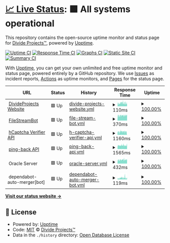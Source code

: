 # [📈 Live Status](https://status.divideprojects.com): <!--live status--> **🟩 All systems operational**

This repository contains the open-source uptime monitor and status page for [Divide Projects™](https://divideprojects.com), powered by [Upptime](https://github.com/upptime/upptime).

[![Uptime CI](https://github.com/divideprojects/uptime-monitor/workflows/Uptime%20CI/badge.svg)](https://github.com/divideprojects/uptime-monitor/actions?query=workflow%3A%22Uptime+CI%22)
[![Response Time CI](https://github.com/divideprojects/uptime-monitor/workflows/Response%20Time%20CI/badge.svg)](https://github.com/divideprojects/uptime-monitor/actions?query=workflow%3A%22Response+Time+CI%22)
[![Graphs CI](https://github.com/divideprojects/uptime-monitor/workflows/Graphs%20CI/badge.svg)](https://github.com/divideprojects/uptime-monitor/actions?query=workflow%3A%22Graphs+CI%22)
[![Static Site CI](https://github.com/divideprojects/uptime-monitor/workflows/Static%20Site%20CI/badge.svg)](https://github.com/divideprojects/uptime-monitor/actions?query=workflow%3A%22Static+Site+CI%22)
[![Summary CI](https://github.com/divideprojects/uptime-monitor/workflows/Summary%20CI/badge.svg)](https://github.com/divideprojects/uptime-monitor/actions?query=workflow%3A%22Summary+CI%22)

With [Upptime](https://upptime.js.org), you can get your own unlimited and free uptime monitor and status page, powered entirely by a GitHub repository. We use [Issues](https://github.com/divideprojects/uptime-monitor/issues) as incident reports, [Actions](https://github.com/divideprojects/uptime-monitor/actions) as uptime monitors, and [Pages](https://status.divideprojects.com) for the status page.

<!--start: status pages-->
<!-- This summary is generated by Upptime (https://github.com/upptime/upptime) -->
<!-- Do not edit this manually, your changes will be overwritten -->
<!-- prettier-ignore -->
| URL | Status | History | Response Time | Uptime |
| --- | ------ | ------- | ------------- | ------ |
| <img alt="" src="https://favicons.githubusercontent.com/divideprojects.com" height="13"> [DivideProjects Website](https://divideprojects.com) | 🟩 Up | [divide-projects-website.yml](https://github.com/divideprojects/uptime-monitor/commits/HEAD/history/divide-projects-website.yml) | <details><summary><img alt="Response time graph" src="./graphs/divide-projects-website/response-time-week.png" height="20"> 110ms</summary><br><a href="https://status.divideprojects.com/history/divide-projects-website"><img alt="Response time 117" src="https://img.shields.io/endpoint?url=https%3A%2F%2Fraw.githubusercontent.com%2Fdivideprojects%2Fuptime-monitor%2FHEAD%2Fapi%2Fdivide-projects-website%2Fresponse-time.json"></a><br><a href="https://status.divideprojects.com/history/divide-projects-website"><img alt="24-hour response time 92" src="https://img.shields.io/endpoint?url=https%3A%2F%2Fraw.githubusercontent.com%2Fdivideprojects%2Fuptime-monitor%2FHEAD%2Fapi%2Fdivide-projects-website%2Fresponse-time-day.json"></a><br><a href="https://status.divideprojects.com/history/divide-projects-website"><img alt="7-day response time 110" src="https://img.shields.io/endpoint?url=https%3A%2F%2Fraw.githubusercontent.com%2Fdivideprojects%2Fuptime-monitor%2FHEAD%2Fapi%2Fdivide-projects-website%2Fresponse-time-week.json"></a><br><a href="https://status.divideprojects.com/history/divide-projects-website"><img alt="30-day response time 116" src="https://img.shields.io/endpoint?url=https%3A%2F%2Fraw.githubusercontent.com%2Fdivideprojects%2Fuptime-monitor%2FHEAD%2Fapi%2Fdivide-projects-website%2Fresponse-time-month.json"></a><br><a href="https://status.divideprojects.com/history/divide-projects-website"><img alt="1-year response time 117" src="https://img.shields.io/endpoint?url=https%3A%2F%2Fraw.githubusercontent.com%2Fdivideprojects%2Fuptime-monitor%2FHEAD%2Fapi%2Fdivide-projects-website%2Fresponse-time-year.json"></a></details> | <details><summary><a href="https://status.divideprojects.com/history/divide-projects-website">100.00%</a></summary><a href="https://status.divideprojects.com/history/divide-projects-website"><img alt="All-time uptime 100.00%" src="https://img.shields.io/endpoint?url=https%3A%2F%2Fraw.githubusercontent.com%2Fdivideprojects%2Fuptime-monitor%2FHEAD%2Fapi%2Fdivide-projects-website%2Fuptime.json"></a><br><a href="https://status.divideprojects.com/history/divide-projects-website"><img alt="24-hour uptime 100.00%" src="https://img.shields.io/endpoint?url=https%3A%2F%2Fraw.githubusercontent.com%2Fdivideprojects%2Fuptime-monitor%2FHEAD%2Fapi%2Fdivide-projects-website%2Fuptime-day.json"></a><br><a href="https://status.divideprojects.com/history/divide-projects-website"><img alt="7-day uptime 100.00%" src="https://img.shields.io/endpoint?url=https%3A%2F%2Fraw.githubusercontent.com%2Fdivideprojects%2Fuptime-monitor%2FHEAD%2Fapi%2Fdivide-projects-website%2Fuptime-week.json"></a><br><a href="https://status.divideprojects.com/history/divide-projects-website"><img alt="30-day uptime 100.00%" src="https://img.shields.io/endpoint?url=https%3A%2F%2Fraw.githubusercontent.com%2Fdivideprojects%2Fuptime-monitor%2FHEAD%2Fapi%2Fdivide-projects-website%2Fuptime-month.json"></a><br><a href="https://status.divideprojects.com/history/divide-projects-website"><img alt="1-year uptime 100.00%" src="https://img.shields.io/endpoint?url=https%3A%2F%2Fraw.githubusercontent.com%2Fdivideprojects%2Fuptime-monitor%2FHEAD%2Fapi%2Fdivide-projects-website%2Fuptime-year.json"></a></details>
| <img alt="" src="https://favicons.githubusercontent.com/publiclink-bot.divideprojects.com" height="13"> [FileStreamBot](https://publiclink-bot.divideprojects.com) | 🟩 Up | [file-stream-bot.yml](https://github.com/divideprojects/uptime-monitor/commits/HEAD/history/file-stream-bot.yml) | <details><summary><img alt="Response time graph" src="./graphs/file-stream-bot/response-time-week.png" height="20"> 370ms</summary><br><a href="https://status.divideprojects.com/history/file-stream-bot"><img alt="Response time 355" src="https://img.shields.io/endpoint?url=https%3A%2F%2Fraw.githubusercontent.com%2Fdivideprojects%2Fuptime-monitor%2FHEAD%2Fapi%2Ffile-stream-bot%2Fresponse-time.json"></a><br><a href="https://status.divideprojects.com/history/file-stream-bot"><img alt="24-hour response time 389" src="https://img.shields.io/endpoint?url=https%3A%2F%2Fraw.githubusercontent.com%2Fdivideprojects%2Fuptime-monitor%2FHEAD%2Fapi%2Ffile-stream-bot%2Fresponse-time-day.json"></a><br><a href="https://status.divideprojects.com/history/file-stream-bot"><img alt="7-day response time 370" src="https://img.shields.io/endpoint?url=https%3A%2F%2Fraw.githubusercontent.com%2Fdivideprojects%2Fuptime-monitor%2FHEAD%2Fapi%2Ffile-stream-bot%2Fresponse-time-week.json"></a><br><a href="https://status.divideprojects.com/history/file-stream-bot"><img alt="30-day response time 356" src="https://img.shields.io/endpoint?url=https%3A%2F%2Fraw.githubusercontent.com%2Fdivideprojects%2Fuptime-monitor%2FHEAD%2Fapi%2Ffile-stream-bot%2Fresponse-time-month.json"></a><br><a href="https://status.divideprojects.com/history/file-stream-bot"><img alt="1-year response time 355" src="https://img.shields.io/endpoint?url=https%3A%2F%2Fraw.githubusercontent.com%2Fdivideprojects%2Fuptime-monitor%2FHEAD%2Fapi%2Ffile-stream-bot%2Fresponse-time-year.json"></a></details> | <details><summary><a href="https://status.divideprojects.com/history/file-stream-bot">100.00%</a></summary><a href="https://status.divideprojects.com/history/file-stream-bot"><img alt="All-time uptime 99.24%" src="https://img.shields.io/endpoint?url=https%3A%2F%2Fraw.githubusercontent.com%2Fdivideprojects%2Fuptime-monitor%2FHEAD%2Fapi%2Ffile-stream-bot%2Fuptime.json"></a><br><a href="https://status.divideprojects.com/history/file-stream-bot"><img alt="24-hour uptime 100.00%" src="https://img.shields.io/endpoint?url=https%3A%2F%2Fraw.githubusercontent.com%2Fdivideprojects%2Fuptime-monitor%2FHEAD%2Fapi%2Ffile-stream-bot%2Fuptime-day.json"></a><br><a href="https://status.divideprojects.com/history/file-stream-bot"><img alt="7-day uptime 100.00%" src="https://img.shields.io/endpoint?url=https%3A%2F%2Fraw.githubusercontent.com%2Fdivideprojects%2Fuptime-monitor%2FHEAD%2Fapi%2Ffile-stream-bot%2Fuptime-week.json"></a><br><a href="https://status.divideprojects.com/history/file-stream-bot"><img alt="30-day uptime 99.26%" src="https://img.shields.io/endpoint?url=https%3A%2F%2Fraw.githubusercontent.com%2Fdivideprojects%2Fuptime-monitor%2FHEAD%2Fapi%2Ffile-stream-bot%2Fuptime-month.json"></a><br><a href="https://status.divideprojects.com/history/file-stream-bot"><img alt="1-year uptime 99.24%" src="https://img.shields.io/endpoint?url=https%3A%2F%2Fraw.githubusercontent.com%2Fdivideprojects%2Fuptime-monitor%2FHEAD%2Fapi%2Ffile-stream-bot%2Fuptime-year.json"></a></details>
| <img alt="" src="https://favicons.githubusercontent.com/hcaptcha-verifier.divideprojects.com" height="13"> [hCaptcha Verifier API](https://hcaptcha-verifier.divideprojects.com/alive) | 🟩 Up | [h-captcha-verifier-api.yml](https://github.com/divideprojects/uptime-monitor/commits/HEAD/history/h-captcha-verifier-api.yml) | <details><summary><img alt="Response time graph" src="./graphs/h-captcha-verifier-api/response-time-week.png" height="20"> 1160ms</summary><br><a href="https://status.divideprojects.com/history/h-captcha-verifier-api"><img alt="Response time 1132" src="https://img.shields.io/endpoint?url=https%3A%2F%2Fraw.githubusercontent.com%2Fdivideprojects%2Fuptime-monitor%2FHEAD%2Fapi%2Fh-captcha-verifier-api%2Fresponse-time.json"></a><br><a href="https://status.divideprojects.com/history/h-captcha-verifier-api"><img alt="24-hour response time 873" src="https://img.shields.io/endpoint?url=https%3A%2F%2Fraw.githubusercontent.com%2Fdivideprojects%2Fuptime-monitor%2FHEAD%2Fapi%2Fh-captcha-verifier-api%2Fresponse-time-day.json"></a><br><a href="https://status.divideprojects.com/history/h-captcha-verifier-api"><img alt="7-day response time 1160" src="https://img.shields.io/endpoint?url=https%3A%2F%2Fraw.githubusercontent.com%2Fdivideprojects%2Fuptime-monitor%2FHEAD%2Fapi%2Fh-captcha-verifier-api%2Fresponse-time-week.json"></a><br><a href="https://status.divideprojects.com/history/h-captcha-verifier-api"><img alt="30-day response time 1185" src="https://img.shields.io/endpoint?url=https%3A%2F%2Fraw.githubusercontent.com%2Fdivideprojects%2Fuptime-monitor%2FHEAD%2Fapi%2Fh-captcha-verifier-api%2Fresponse-time-month.json"></a><br><a href="https://status.divideprojects.com/history/h-captcha-verifier-api"><img alt="1-year response time 1132" src="https://img.shields.io/endpoint?url=https%3A%2F%2Fraw.githubusercontent.com%2Fdivideprojects%2Fuptime-monitor%2FHEAD%2Fapi%2Fh-captcha-verifier-api%2Fresponse-time-year.json"></a></details> | <details><summary><a href="https://status.divideprojects.com/history/h-captcha-verifier-api">100.00%</a></summary><a href="https://status.divideprojects.com/history/h-captcha-verifier-api"><img alt="All-time uptime 100.00%" src="https://img.shields.io/endpoint?url=https%3A%2F%2Fraw.githubusercontent.com%2Fdivideprojects%2Fuptime-monitor%2FHEAD%2Fapi%2Fh-captcha-verifier-api%2Fuptime.json"></a><br><a href="https://status.divideprojects.com/history/h-captcha-verifier-api"><img alt="24-hour uptime 100.00%" src="https://img.shields.io/endpoint?url=https%3A%2F%2Fraw.githubusercontent.com%2Fdivideprojects%2Fuptime-monitor%2FHEAD%2Fapi%2Fh-captcha-verifier-api%2Fuptime-day.json"></a><br><a href="https://status.divideprojects.com/history/h-captcha-verifier-api"><img alt="7-day uptime 100.00%" src="https://img.shields.io/endpoint?url=https%3A%2F%2Fraw.githubusercontent.com%2Fdivideprojects%2Fuptime-monitor%2FHEAD%2Fapi%2Fh-captcha-verifier-api%2Fuptime-week.json"></a><br><a href="https://status.divideprojects.com/history/h-captcha-verifier-api"><img alt="30-day uptime 100.00%" src="https://img.shields.io/endpoint?url=https%3A%2F%2Fraw.githubusercontent.com%2Fdivideprojects%2Fuptime-monitor%2FHEAD%2Fapi%2Fh-captcha-verifier-api%2Fuptime-month.json"></a><br><a href="https://status.divideprojects.com/history/h-captcha-verifier-api"><img alt="1-year uptime 100.00%" src="https://img.shields.io/endpoint?url=https%3A%2F%2Fraw.githubusercontent.com%2Fdivideprojects%2Fuptime-monitor%2FHEAD%2Fapi%2Fh-captcha-verifier-api%2Fuptime-year.json"></a></details>
| <img alt="" src="https://favicons.githubusercontent.com/ping-back.divideprojects.com" height="13"> [ping-back API](https://ping-back.divideprojects.com/alive) | 🟩 Up | [ping-back-api.yml](https://github.com/divideprojects/uptime-monitor/commits/HEAD/history/ping-back-api.yml) | <details><summary><img alt="Response time graph" src="./graphs/ping-back-api/response-time-week.png" height="20"> 1565ms</summary><br><a href="https://status.divideprojects.com/history/ping-back-api"><img alt="Response time 1504" src="https://img.shields.io/endpoint?url=https%3A%2F%2Fraw.githubusercontent.com%2Fdivideprojects%2Fuptime-monitor%2FHEAD%2Fapi%2Fping-back-api%2Fresponse-time.json"></a><br><a href="https://status.divideprojects.com/history/ping-back-api"><img alt="24-hour response time 1474" src="https://img.shields.io/endpoint?url=https%3A%2F%2Fraw.githubusercontent.com%2Fdivideprojects%2Fuptime-monitor%2FHEAD%2Fapi%2Fping-back-api%2Fresponse-time-day.json"></a><br><a href="https://status.divideprojects.com/history/ping-back-api"><img alt="7-day response time 1565" src="https://img.shields.io/endpoint?url=https%3A%2F%2Fraw.githubusercontent.com%2Fdivideprojects%2Fuptime-monitor%2FHEAD%2Fapi%2Fping-back-api%2Fresponse-time-week.json"></a><br><a href="https://status.divideprojects.com/history/ping-back-api"><img alt="30-day response time 1580" src="https://img.shields.io/endpoint?url=https%3A%2F%2Fraw.githubusercontent.com%2Fdivideprojects%2Fuptime-monitor%2FHEAD%2Fapi%2Fping-back-api%2Fresponse-time-month.json"></a><br><a href="https://status.divideprojects.com/history/ping-back-api"><img alt="1-year response time 1504" src="https://img.shields.io/endpoint?url=https%3A%2F%2Fraw.githubusercontent.com%2Fdivideprojects%2Fuptime-monitor%2FHEAD%2Fapi%2Fping-back-api%2Fresponse-time-year.json"></a></details> | <details><summary><a href="https://status.divideprojects.com/history/ping-back-api">100.00%</a></summary><a href="https://status.divideprojects.com/history/ping-back-api"><img alt="All-time uptime 100.00%" src="https://img.shields.io/endpoint?url=https%3A%2F%2Fraw.githubusercontent.com%2Fdivideprojects%2Fuptime-monitor%2FHEAD%2Fapi%2Fping-back-api%2Fuptime.json"></a><br><a href="https://status.divideprojects.com/history/ping-back-api"><img alt="24-hour uptime 100.00%" src="https://img.shields.io/endpoint?url=https%3A%2F%2Fraw.githubusercontent.com%2Fdivideprojects%2Fuptime-monitor%2FHEAD%2Fapi%2Fping-back-api%2Fuptime-day.json"></a><br><a href="https://status.divideprojects.com/history/ping-back-api"><img alt="7-day uptime 100.00%" src="https://img.shields.io/endpoint?url=https%3A%2F%2Fraw.githubusercontent.com%2Fdivideprojects%2Fuptime-monitor%2FHEAD%2Fapi%2Fping-back-api%2Fuptime-week.json"></a><br><a href="https://status.divideprojects.com/history/ping-back-api"><img alt="30-day uptime 100.00%" src="https://img.shields.io/endpoint?url=https%3A%2F%2Fraw.githubusercontent.com%2Fdivideprojects%2Fuptime-monitor%2FHEAD%2Fapi%2Fping-back-api%2Fuptime-month.json"></a><br><a href="https://status.divideprojects.com/history/ping-back-api"><img alt="1-year uptime 100.00%" src="https://img.shields.io/endpoint?url=https%3A%2F%2Fraw.githubusercontent.com%2Fdivideprojects%2Fuptime-monitor%2FHEAD%2Fapi%2Fping-back-api%2Fuptime-year.json"></a></details>
| <img alt="" src="https://favicons.githubusercontent.com/null" height="13"> Oracle Server | 🟩 Up | [oracle-server.yml](https://github.com/divideprojects/uptime-monitor/commits/HEAD/history/oracle-server.yml) | <details><summary><img alt="Response time graph" src="./graphs/oracle-server/response-time-week.png" height="20"> 432ms</summary><br><a href="https://status.divideprojects.com/history/oracle-server"><img alt="Response time 468" src="https://img.shields.io/endpoint?url=https%3A%2F%2Fraw.githubusercontent.com%2Fdivideprojects%2Fuptime-monitor%2FHEAD%2Fapi%2Foracle-server%2Fresponse-time.json"></a><br><a href="https://status.divideprojects.com/history/oracle-server"><img alt="24-hour response time 441" src="https://img.shields.io/endpoint?url=https%3A%2F%2Fraw.githubusercontent.com%2Fdivideprojects%2Fuptime-monitor%2FHEAD%2Fapi%2Foracle-server%2Fresponse-time-day.json"></a><br><a href="https://status.divideprojects.com/history/oracle-server"><img alt="7-day response time 432" src="https://img.shields.io/endpoint?url=https%3A%2F%2Fraw.githubusercontent.com%2Fdivideprojects%2Fuptime-monitor%2FHEAD%2Fapi%2Foracle-server%2Fresponse-time-week.json"></a><br><a href="https://status.divideprojects.com/history/oracle-server"><img alt="30-day response time 435" src="https://img.shields.io/endpoint?url=https%3A%2F%2Fraw.githubusercontent.com%2Fdivideprojects%2Fuptime-monitor%2FHEAD%2Fapi%2Foracle-server%2Fresponse-time-month.json"></a><br><a href="https://status.divideprojects.com/history/oracle-server"><img alt="1-year response time 468" src="https://img.shields.io/endpoint?url=https%3A%2F%2Fraw.githubusercontent.com%2Fdivideprojects%2Fuptime-monitor%2FHEAD%2Fapi%2Foracle-server%2Fresponse-time-year.json"></a></details> | <details><summary><a href="https://status.divideprojects.com/history/oracle-server">100.00%</a></summary><a href="https://status.divideprojects.com/history/oracle-server"><img alt="All-time uptime 100.00%" src="https://img.shields.io/endpoint?url=https%3A%2F%2Fraw.githubusercontent.com%2Fdivideprojects%2Fuptime-monitor%2FHEAD%2Fapi%2Foracle-server%2Fuptime.json"></a><br><a href="https://status.divideprojects.com/history/oracle-server"><img alt="24-hour uptime 100.00%" src="https://img.shields.io/endpoint?url=https%3A%2F%2Fraw.githubusercontent.com%2Fdivideprojects%2Fuptime-monitor%2FHEAD%2Fapi%2Foracle-server%2Fuptime-day.json"></a><br><a href="https://status.divideprojects.com/history/oracle-server"><img alt="7-day uptime 100.00%" src="https://img.shields.io/endpoint?url=https%3A%2F%2Fraw.githubusercontent.com%2Fdivideprojects%2Fuptime-monitor%2FHEAD%2Fapi%2Foracle-server%2Fuptime-week.json"></a><br><a href="https://status.divideprojects.com/history/oracle-server"><img alt="30-day uptime 100.00%" src="https://img.shields.io/endpoint?url=https%3A%2F%2Fraw.githubusercontent.com%2Fdivideprojects%2Fuptime-monitor%2FHEAD%2Fapi%2Foracle-server%2Fuptime-month.json"></a><br><a href="https://status.divideprojects.com/history/oracle-server"><img alt="1-year uptime 100.00%" src="https://img.shields.io/endpoint?url=https%3A%2F%2Fraw.githubusercontent.com%2Fdivideprojects%2Fuptime-monitor%2FHEAD%2Fapi%2Foracle-server%2Fuptime-year.json"></a></details>
| <img alt="" src="https://favicons.githubusercontent.com/null" height="13"> dependabot-auto-merger[bot] | 🟩 Up | [dependabot-auto-merger-bot.yml](https://github.com/divideprojects/uptime-monitor/commits/HEAD/history/dependabot-auto-merger-bot.yml) | <details><summary><img alt="Response time graph" src="./graphs/dependabot-auto-merger-bot/response-time-week.png" height="20"> 119ms</summary><br><a href="https://status.divideprojects.com/history/dependabot-auto-merger-bot"><img alt="Response time 138" src="https://img.shields.io/endpoint?url=https%3A%2F%2Fraw.githubusercontent.com%2Fdivideprojects%2Fuptime-monitor%2FHEAD%2Fapi%2Fdependabot-auto-merger-bot%2Fresponse-time.json"></a><br><a href="https://status.divideprojects.com/history/dependabot-auto-merger-bot"><img alt="24-hour response time 94" src="https://img.shields.io/endpoint?url=https%3A%2F%2Fraw.githubusercontent.com%2Fdivideprojects%2Fuptime-monitor%2FHEAD%2Fapi%2Fdependabot-auto-merger-bot%2Fresponse-time-day.json"></a><br><a href="https://status.divideprojects.com/history/dependabot-auto-merger-bot"><img alt="7-day response time 119" src="https://img.shields.io/endpoint?url=https%3A%2F%2Fraw.githubusercontent.com%2Fdivideprojects%2Fuptime-monitor%2FHEAD%2Fapi%2Fdependabot-auto-merger-bot%2Fresponse-time-week.json"></a><br><a href="https://status.divideprojects.com/history/dependabot-auto-merger-bot"><img alt="30-day response time 138" src="https://img.shields.io/endpoint?url=https%3A%2F%2Fraw.githubusercontent.com%2Fdivideprojects%2Fuptime-monitor%2FHEAD%2Fapi%2Fdependabot-auto-merger-bot%2Fresponse-time-month.json"></a><br><a href="https://status.divideprojects.com/history/dependabot-auto-merger-bot"><img alt="1-year response time 138" src="https://img.shields.io/endpoint?url=https%3A%2F%2Fraw.githubusercontent.com%2Fdivideprojects%2Fuptime-monitor%2FHEAD%2Fapi%2Fdependabot-auto-merger-bot%2Fresponse-time-year.json"></a></details> | <details><summary><a href="https://status.divideprojects.com/history/dependabot-auto-merger-bot">100.00%</a></summary><a href="https://status.divideprojects.com/history/dependabot-auto-merger-bot"><img alt="All-time uptime 100.00%" src="https://img.shields.io/endpoint?url=https%3A%2F%2Fraw.githubusercontent.com%2Fdivideprojects%2Fuptime-monitor%2FHEAD%2Fapi%2Fdependabot-auto-merger-bot%2Fuptime.json"></a><br><a href="https://status.divideprojects.com/history/dependabot-auto-merger-bot"><img alt="24-hour uptime 100.00%" src="https://img.shields.io/endpoint?url=https%3A%2F%2Fraw.githubusercontent.com%2Fdivideprojects%2Fuptime-monitor%2FHEAD%2Fapi%2Fdependabot-auto-merger-bot%2Fuptime-day.json"></a><br><a href="https://status.divideprojects.com/history/dependabot-auto-merger-bot"><img alt="7-day uptime 100.00%" src="https://img.shields.io/endpoint?url=https%3A%2F%2Fraw.githubusercontent.com%2Fdivideprojects%2Fuptime-monitor%2FHEAD%2Fapi%2Fdependabot-auto-merger-bot%2Fuptime-week.json"></a><br><a href="https://status.divideprojects.com/history/dependabot-auto-merger-bot"><img alt="30-day uptime 100.00%" src="https://img.shields.io/endpoint?url=https%3A%2F%2Fraw.githubusercontent.com%2Fdivideprojects%2Fuptime-monitor%2FHEAD%2Fapi%2Fdependabot-auto-merger-bot%2Fuptime-month.json"></a><br><a href="https://status.divideprojects.com/history/dependabot-auto-merger-bot"><img alt="1-year uptime 100.00%" src="https://img.shields.io/endpoint?url=https%3A%2F%2Fraw.githubusercontent.com%2Fdivideprojects%2Fuptime-monitor%2FHEAD%2Fapi%2Fdependabot-auto-merger-bot%2Fuptime-year.json"></a></details>

<!--end: status pages-->

[**Visit our status website →**](https://status.divideprojects.com)

## 📄 License

- Powered by: [Upptime](https://github.com/upptime/upptime)
- Code: [MIT](./LICENSE) © [Divide Projects™](https://divideprojects.com)
- Data in the `./history` directory: [Open Database License](https://opendatacommons.org/licenses/odbl/1-0/)
